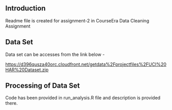 ## Introduction

Readme file is created for assignment-2 in CourseEra Data Cleaning Assignment

## Data Set

Data set can be accesses from the link below -

https://d396qusza40orc.cloudfront.net/getdata%2Fprojectfiles%2FUCI%20HAR%20Dataset.zip

## Processing of Data Set

Code has been provided in run_analysis.R file and description is provided there.